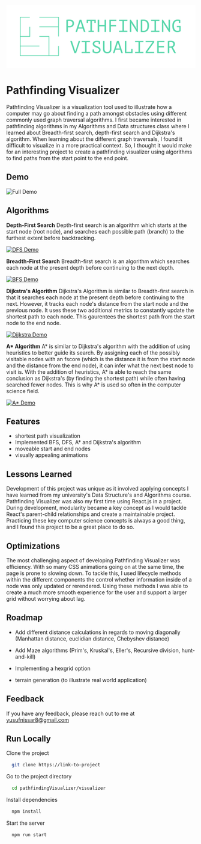 ![Pathfinding Visualizer](./images/githubLogo.png)

# Pathfinding Visualizer

Pathfinding Visualizer is a visualization tool used to illustrate how a computer may go about finding a path amongst obstacles using different commonly used graph traversal algorithms. I first became interested in pathfinding algorithms in my Algorithms and Data structures class where I learned about Breadth-first search, depth-first search and Dijkstra's algorithm. When learning about the different graph traversals, I found it difficult to visualize in a more practical context. So, I thought it would make for an interesting project to create a pathfinding visualizer using algorithms to find paths from the start point to the end point.

## Demo

![Full Demo](https://www.youtube.com/watch?v=Q2c9GHXUQVM)

## Algorithms

**Depth-First Search**
Depth-first search is an algorithm which starts at the start node (root node), and searches each possible path (branch) to the furthest extent before backtracking.

[![DFS Demo](https://j.gifs.com/DqWn9n.gif)](https://www.youtube.com/watch?v=yt2YfoFxD0E)

**Breadth-First Search**
Breadth-first search is an algorithm which searches each node at the present depth before continuing to the next depth.

[![BFS Demo](https://j.gifs.com/oZX4QK.gif)](https://www.youtube.com/watch?v=ICmpIT02RMs&ab_channel=YusufNissar)

**Dijkstra's Algorithm**
Dijkstra's Algorithm is similar to Breadth-first search in that it searches each node at the present depth before continuing to the next. However, it tracks each node's distance from the start node and the previous node. It uses these two additional metrics to constantly update the shortest path to each node. This gaurentees the shortest path from the start node to the end node.

[![Dijkstra Demo](https://j.gifs.com/k2X45X.gif)](https://www.youtube.com/watch?v=jQ687dtl248)

**A\* Algorithm**
A* is similar to Dijkstra's algorithm with the addition of using heuristics to better guide its search. By assigning each of the possibly visitable nodes with an fscore (which is the distance it is from the start node and the distance from the end node), it can infer what the next best node to visit is. With the addition of heuristics, A* is able to reach the same conclusion as Dijkstra's (by finding the shortest path) while often having searched fewer nodes. This is why A\* is used so often in the computer science field.

[![A* Demo](https://j.gifs.com/Z8rQV6.gif)](https://www.youtube.com/watch?v=BjWkyNcnc_k)

## Features

- shortest path visualization
- Implemented BFS, DFS, A\* and Dijkstra's algorithm
- moveable start and end nodes
- visually appealing animations

## Lessons Learned

Development of this project was unique as it involved applying concepts I have learned from my university's Data Structure's and Algorithms course.
Pathfinding Visualizer was also my first time using React.js in a project. During development, modularity became a key concept as I would tackle React's parent-child relationships and create a maintainable project.
Practicing these key computer science concepts is always a good thing, and I found this project to be a great place to do so.

## Optimizations

The most challenging aspect of developing Pathfinding Visualizer was efficiency. With so many CSS animations going on at the same time, the page is prone to slowing down. To tackle this, I used lifecycle methods within the different components the control whether information inside of a node was only updated or rerendered. Using these methods I was able to create a much more smooth experience for the user and support a larger grid without worrying about lag.

## Roadmap

- Add different distance calculations in regards to moving diagonally (Manhattan distance, euclidian distance, Chebyshev distance)

- Add Maze algorithms (Prim's, Kruskal's, Eller's, Recursive division, hunt-and-kill)

- Implementing a hexgrid option

- terrain generation (to illustrate real world application)

## Feedback

If you have any feedback, please reach out to me at yusufnissar8@gmail.com

## Run Locally

Clone the project

```bash
  git clone https://link-to-project
```

Go to the project directory

```bash
  cd pathfindingVisualizer/visualizer
```

Install dependencies

```bash
  npm install
```

Start the server

```bash
  npm run start
```
